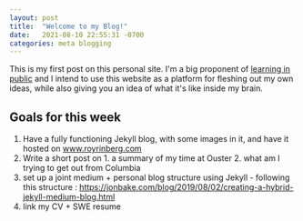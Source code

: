 ```yaml
---
layout: post
title:  "Welcome to my Blog!"
date:   2021-08-10 22:55:31 -0700
categories: meta blogging
---
```


This is my first post on this personal site. I'm a big proponent of [learning in public] and I intend to use this website as a platform for fleshing out my own ideas, while also giving you an idea of what it's like inside my brain. 

## Goals for this week

1. Have a fully functioning Jekyll blog, with some images in it, and have it hosted on www.royrinberg.com
2. Write a short post on 1. a summary of my time at Ouster 2. what am I trying to get out from Columbia
3. set up a joint medium + personal blog structure using Jekyll - following this structure : https://jonbake.com/blog/2019/08/02/creating-a-hybrid-jekyll-medium-blog.html
4. link my CV + SWE resume 

[learning in public]:  https://www.swyx.io/learn-in-public/ 

